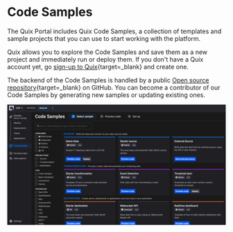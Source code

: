 # Code Samples

The Quix Portal includes Quix Code Samples, a collection of templates and sample projects that you can use to start working with the platform.

Quix allows you to explore the Code Samples and save them as a new project and immediately run or deploy them. If you don't have a Quix account yet, go [sign-up to Quix](https://portal.platform.quix.ai/self-sign-up?xlink=docs){target=_blank} and create one.

The backend of the Code Samples is handled by a public [Open source repository](https://github.com/quixio/quix-samples){target=_blank} on GitHub. You can become a contributor of our Code Samples by generating new samples or updating existing ones.

![Code Samples](../samples/code-samples.png)

